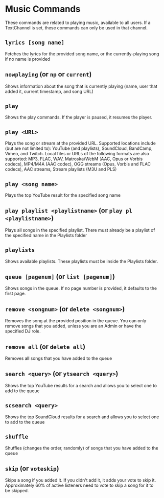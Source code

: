 # Music Commands
These commands are related to playing music, available to all users. If a TextChannel is set, these commands can only be used in that channel.

## `lyrics [song name]`
Fetches the lyrics for the provided song name, or the currently-playing song if no name is provided

## `nowplaying` (or `np` or `current`)
Shows information about the song that is currently playing (name, user that added it, current timestamp, and song URL)

## `play`
Shows the play commands. If the player is paused, it resumes the player.

## `play <URL>`
Plays the song or stream at the provided URL. Supported locations include (but are not limited to): YouTube (and playlists), SoundCloud, BandCamp, Vimeo, and Twitch. Local files or URLs of the following formats are also supported: MP3, FLAC, WAV, Matroska/WebM (AAC, Opus or Vorbis codecs), MP4/M4A (AAC codec), OGG streams (Opus, Vorbis and FLAC codecs), AAC streams, Stream playlists (M3U and PLS)

## `play <song name>`
Plays the top YouTube result for the specified song name

## `play playlist <playlistname>` (or `play pl <playlistname>`)
Plays all songs in the specified playlist. There must already be a playlist of the specified name in the Playlists folder

## `playlists`
Shows available playlists. These playlists must be inside the Playlists folder.

## `queue [pagenum]` (or `list [pagenum]`)
Shows songs in the queue. If no page number is provided, it defaults to the first page.

## `remove <songnum>` (or `delete <songnum>`)
Removes the song at the provided position in the queue. You can only remove songs that you added, unless you are an Admin or have the specified DJ role.

## `remove all` (or `delete all`)
Removes all songs that you have added to the queue

## `search <query>` (or `ytsearch <query>`)
Shows the top YouTube results for a search and allows you to select one to add to the queue

## `scsearch <query>`
Shows the top SoundCloud results for a search and allows you to select one to add to the queue

## `shuffle`
Shuffles (changes the order, randomly) of songs that you have added to the queue

## `skip` (or `voteskip`)
Skips a song if you added it. If you didn't add it, it adds your vote to skip it. Approximately 60% of active listeners need to vote to skip a song for it to be skipped.
